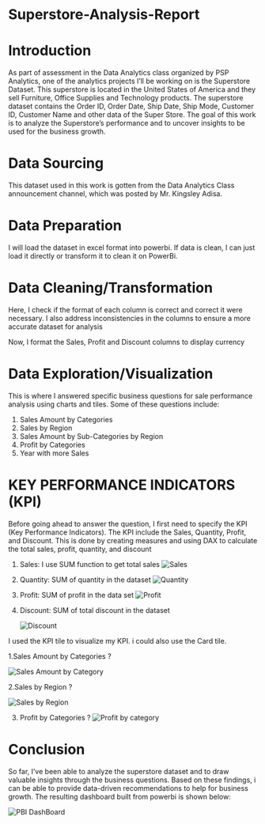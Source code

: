 # Superstore-Analysis-Report
# Introduction
As part of assessment in the Data Analytics class organized by PSP Analytics, one of the analytics projects I’ll be working on is the Superstore Dataset. This superstore is located in the United States of America and they sell Furniture, Office Supplies and Technology products. The superstore dataset contains the Order ID,	Order Date,	Ship Date,	Ship Mode,	Customer ID,	Customer Name and other data of the Super Store. The goal of this work is to analyze the Superstore’s performance and to uncover insights to be used for the business growth.

 # Data Sourcing
This dataset used in this work is gotten from the Data Analytics Class announcement channel, which was posted by Mr. Kingsley Adisa.

# Data Preparation
I will load the dataset in excel format into powerbi. If data is clean, I can just load it directly or transform it to clean it on PowerBi.

# Data Cleaning/Transformation
Here, I check if the format of each column is correct and correct it were necessary. I also address inconsistencies in the columns to ensure a more accurate dataset for analysis

Now, I format the Sales, Profit and Discount columns to display currency

# Data Exploration/Visualization
This is where I answered specific business questions for sale performance analysis using charts and tiles. Some of these questions include:

1. Sales Amount by Categories
2. Sales by Region
3. Sales Amount by Sub-Categories by Region
4. Profit by Categories
5. Year with more Sales

# KEY PERFORMANCE INDICATORS (KPI)
Before going ahead to answer the question, I first need to specify the KPI (Key Performance Indicators). The KPI include the Sales, Quantity, Profit, and Discount. This is done by creating measures and using DAX to calculate the total sales, profit, quantity, and discount

1. Sales: I use SUM function to get total sales
![Sales ](https://github.com/user-attachments/assets/56a94de6-9c93-42c1-a378-171752a8b945)


2. Quantity: SUM of quantity in the dataset
![Quantity](https://github.com/user-attachments/assets/995b724b-cd26-46f7-a236-c0d16e822d54)


3. Profit: SUM of profit in the data set
![Profit](https://github.com/user-attachments/assets/7de88e5d-97bb-49fe-907d-2f2146a3cadf)



4. Discount: SUM of total discount in the dataset

   ![Discount](https://github.com/user-attachments/assets/f7533f21-be79-4bc4-b248-35e8973197d2)

I used the KPI tile to visualize my KPI. i could also use the Card tile.

1.Sales Amount by Categories ?

 ![Sales Amount by Category](https://github.com/user-attachments/assets/8ad91ab2-a675-40aa-bd68-ab0f206d521a)


2.Sales by Region ?

![Sales by Region ](https://github.com/user-attachments/assets/89ee09dd-5fea-4e80-bc10-690d60b4542f)


3. Profit by Categories ?
![Profit by category](https://github.com/user-attachments/assets/544915ee-dac6-4e38-8630-65b8b7536985)


# Conclusion
So far, I’ve been able to analyze the superstore dataset and to draw valuable insights through the business questions. Based on these findings, i can be able to provide data-driven recommendations to help for business growth. The resulting dashboard built from powerbi is shown below:

![PBI DashBoard](https://github.com/user-attachments/assets/fe8c6006-b47c-41b3-a9db-107e2097381f)
